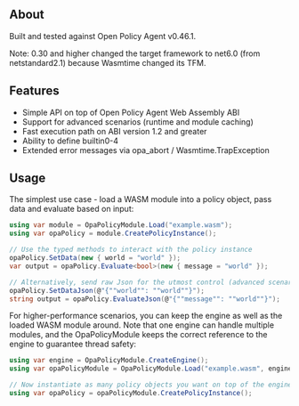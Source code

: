 ﻿## About

Built and tested against Open Policy Agent v0.46.1.

Note: 0.30 and higher changed the target framework to net6.0 (from netstandard2.1) because Wasmtime changed its TFM.

## Features

* Simple API on top of Open Policy Agent Web Assembly ABI
* Support for advanced scenarios (runtime and module caching)
* Fast execution path on ABI version 1.2 and greater
* Ability to define builtin0-4
* Extended error messages via opa_abort / Wasmtime.TrapException

## Usage

The simplest use case - load a WASM module into a policy object, pass data and evaluate based on input:

```csharp
using var module = OpaPolicyModule.Load("example.wasm");
using var opaPolicy = module.CreatePolicyInstance();

// Use the typed methods to interact with the policy instance
opaPolicy.SetData(new { world = "world" });
var output = opaPolicy.Evaluate<bool>(new { message = "world" });

// Alternatively, send raw Json for the utmost control (advanced scenario)
opaPolicy.SetDataJson(@"{""world"": ""world""}");
string output = opaPolicy.EvaluateJson(@"{""message"": ""world""}");
```

For higher-performance scenarios, you can keep the engine as well as the loaded WASM module around.
Note that one engine can handle multiple modules, and the OpaPolicyModule keeps the correct reference to 
the engine to guarantee thread safety:

```csharp
using var engine = OpaPolicyModule.CreateEngine();
using var opaPolicyModule = OpaPolicyModule.Load("example.wasm", engine);

// Now instantiate as many policy objects you want on top of the engine & module
using var opaPolicy = opaPolicyModule.CreatePolicyInstance();
```
